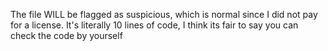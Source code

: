 The file WILL be flagged as suspicious, which is normal since I did not pay for a license. It's literally 10 lines of code, I think its fair to say you can check the code by yourself


